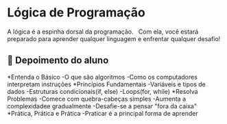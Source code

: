 # Lógica de Programação

A lógica é a espinha dorsal da programação. ⁣⁣⁣
⁣⁣⁣
Com ela, você estará preparado para aprender qualquer linguagem e enfrentar qualquer desafio!

## 💭 Depoimento do aluno
*Entenda o Básico
    -O que são algoritmos
    -Como os computadores interpretam instruções
*Princípios Fundamentais
    -Variáveis e tipos de dados
    -Estruturas condicionais(if, else)
    -Loops(for, while)
*Resolva Problemas
    -Comece com quebra-cabeças simples
    -Aumenta a complexidadee gradualmente
    -Desafie-se a pensar "fora da caixa"
*Prática, Prática e Prática
    -Praticar é a principal forma de aprender